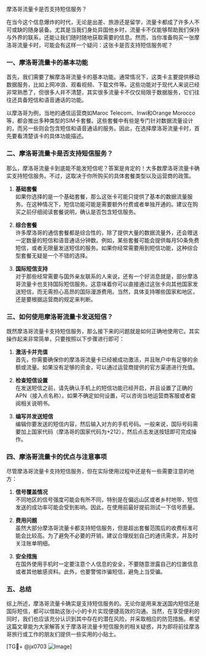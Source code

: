 摩洛哥流量卡是否支持短信服务？

在当今这个信息爆炸的时代，无论是出差、旅游还是留学，流量卡都成了许多人不可或缺的随身装备。尤其是当我们身处异国他乡时，流量卡不仅能够帮助我们保持与外界的联系，还能让我们随时随地获取需要的信息。然而，当你准备购买一张摩洛哥流量卡时，可能会有这样一个疑问：这张卡是否支持短信服务呢？

### 一、摩洛哥流量卡的基本功能

首先，我们需要了解摩洛哥流量卡的基本功能。通常情况下，这类卡主要提供移动数据服务，比如上网冲浪、观看视频、下载文件等。这些功能对于现代人来说已经非常熟悉了，但很多人并不清楚，其实很多流量卡不仅仅局限于数据服务，它们往往还具备短信和语音通话的功能。

以摩洛哥为例，当地的通信运营商如Maroc Telecom、Inwi和Orange Morocco等，都会推出多种类型的SIM卡套餐。这些套餐中有些是专门针对数据流量设计的，而另一些则会包含短信和语音通话的服务。因此，在选择摩洛哥流量卡时，首先要看清楚该卡的具体功能描述。

### 二、摩洛哥流量卡是否支持短信服务？

那么，摩洛哥流量卡到底能不能发短信呢？答案是肯定的！大多数摩洛哥流量卡确实支持短信服务。不过，这取决于你所购买的具体套餐类型以及运营商的政策。

1. **基础套餐**  
   如果你选择的是一个基础套餐，那么这张卡可能只提供了基本的数据流量服务。在这种情况下，短信功能可能是需要额外付费或者单独开通的。建议在购买之前仔细阅读套餐说明，确认是否包含短信服务。

2. **综合套餐**  
   许多摩洛哥的通信套餐都是综合性的，除了提供大量的数据流量外，还会赠送一定数量的短信和语音通话分钟数。例如，某些套餐可能会提供每月50条免费短信，或者无限量发送短信的服务。如果你经常需要用到短信功能，这种综合型套餐无疑是一个不错的选择。

3. **国际短信支持**  
   对于那些经常需要与国外亲友联系的人来说，还有一个好消息就是，部分摩洛哥流量卡也支持国际短信服务。这意味着你可以直接通过这张卡向其他国家发送短信，而无需担心高昂的国际漫游费用。当然，具体支持哪些国家和地区，还是要根据运营商的规定来判断。

### 三、如何使用摩洛哥流量卡发送短信？

既然摩洛哥流量卡支持短信服务，那么接下来的问题就是如何正确地使用它。其实操作起来非常简单，只要按照以下步骤进行即可：

1. **激活卡并充值**  
   首先，你需要确保你的摩洛哥流量卡已经被成功激活，并且账户中有足够的余额或流量。如果没有足够的资金，可以通过运营商提供的官方渠道进行充值。

2. **检查短信设置**  
   在发送短信之前，请先确认手机上的短信功能已经开启，并且设置了正确的APN（接入点名称）。如果不确定如何设置，可以咨询当地运营商客服或者查阅相关说明书。

3. **编写并发送短信**  
   编辑你要发送的短信内容，然后输入对方的手机号码。一般来说，国际号码需要加上国家代码（摩洛哥的国家代码为+212），然后点击发送按钮即可完成操作。

### 四、摩洛哥流量卡的优点与注意事项

尽管摩洛哥流量卡支持短信服务，但在实际使用过程中还是有一些需要注意的地方：

1. **信号覆盖情况**  
   不同地区的信号强度可能会有所不同，特别是在偏远山区或者乡村地带，短信发送的成功率可能会受到影响。因此，在使用前最好提前测试一下信号质量。

2. **费用问题**  
   虽然大部分摩洛哥流量卡都支持短信服务，但是超出套餐范围后的收费标准可能会比较高。为了避免不必要的开销，建议合理规划自己的通讯需求，并及时关注账单明细。

3. **安全措施**  
   在国外使用手机时一定要注意个人信息的安全，不要随意泄露自己的位置信息或者其他敏感资料。此外，也要警惕诈骗短信，避免上当受骗。

### 五、总结

综上所述，摩洛哥流量卡确实是支持短信服务的。无论你是用来发送国内短信还是国际短信，都可以借助这张小小的卡片实现便捷高效的沟通。当然，在享受便利的同时，我们也应该充分认识到其中存在的潜在风险，并采取相应的防范措施。希望这篇文章能为大家解答关于摩洛哥流量卡短信服务的相关疑惑，并为即将前往摩洛哥旅行或工作的朋友们提供一些实用的小贴士。

[TG💪+ @jx0703 ![Image](https://github.com/user-attachments/assets/dbca1d08-cadb-493c-b0ec-ad6f7a83f270)]